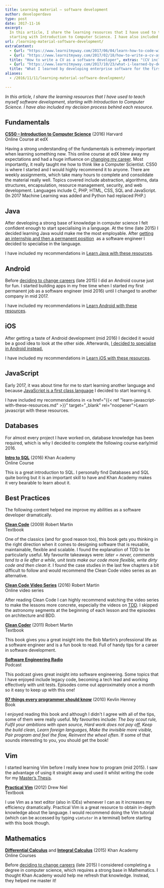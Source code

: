```yaml
---
title: Learning material – software development
author: developerdavo
type: post
date: 2017-11-16
excerpt: 
  In this article, I share the learning resources that I have used to teach myself software development, 
  starting with Introduction to Computer Science. I have also included my decision process behind each resource.
url: /learning-material-software-development/
extraContent:
  - {url: "https://www.learnitmyway.com/2017/06/04/learn-how-to-code-with-these-resources/", title: "Learn how to code with these resources"}
  - {url: "https://www.learnitmyway.com/2017/02/18/how-to-write-a-cv-as-a-software-developer/", 
  title: "How to write a CV as a software developer", extras: "(CV included)"}
  - {url: "https://www.learnitmyway.com/2017/10/23/what-i-learned-by-developing-enterprise-software-for-the-first-time",
  title: "What I learned by developing enterprise software for the first time"}
aliases:
  - /2016/11/11/learning-material-software-development/
  
---
```

_In this article, I share the learning resources that I have used to teach myself software development, 
starting with Introduction to Computer Science. I have also included my decision process behind each resource._

<!--more-->

## Fundamentals

**<a href="https://www.edx.org/course/introduction-computer-science-harvardx-cs50x?
gclid=CjwKEAiA3qXBBRD4_b_V7ZLFsX4SJAB0AtEVL-zTcOpSgkNNE8nb1AiS9uY_kPiVcJvFw-0CDbfjOBoCptfw_wcB" 
target="_blank" rel="noopener">CS50 &#8211; Introduction to Computer Science</a>** (2016) Harvard  
Online Course at edX

Having a strong understanding of the fundamentals is extremely important when learning something new. 
This online course at edX blew away my expectations and had a huge influence on 
<a href="https://www.learnitmyway.com/2016/08/10/why-i-changed-careers/" 
target="_blank" rel="noopener">changing my career</a>. 
Most importantly, it really taught me how to think like a Computer Scientist. 
CS50 is where I started and I would highly recommend it to anyone. 
There are weekly assignments, which take many hours to complete and consolidate the material really well. 
Topics covered include abstraction, algorithms, data structures, encapsulation, resource management, security, 
and web development. 
Languages include C, PHP, HTML, CSS, SQL and JavaScript. 
(In 2017 Machine Learning was added and Python had replaced PHP.)

## Java

After developing a strong base of knowledge in computer science I felt confident enough to start specialising 
in a language. At the time (late 2015) I decided learning Java would make me the most employable. 
After <a href="https://www.learnitmyway.com/2016/09/17/how-i-changed-careers/" 
target="_blank" rel="noopener">getting an internship and then a permanent position</a> 
as a software engineer I decided to specialise in the language.

I have included my recommendations in <a href="https://www.learnitmyway.com/2017/07/02/learn-java-with-these-resources/" 
target="_blank" rel="noopener">Learn Java with these resources</a>.

## Android

Before <a href="https://www.learnitmyway.com/2016/08/10/why-i-changed-careers/" target="_blank" 
rel="noopener">deciding to change careers</a> (late 2015) I did an Android course just for fun. 
I started building apps in my free time when I started my first permanent job as a software engineer (mid 2016) 
until I changed to another company in mid 2017.

I have included my recommendations in <a href="https://www.learnitmyway.com/2017/08/12/learn-android-with-these-resources/" 
target="_blank" rel="noopener">Learn Android with these resources</a>.

## iOS

After getting a taste of Android development (mid 2016) I decided it would be a good idea to look at the other side. 
Afterwards, <a href="https://www.learnitmyway.com/2016/12/17/why-i-chose-to-be-an-android-developer-instead-of-ios/" 
target="_blank" rel="noopener">I decided to specialise in Android instead.</a>

I have included my recommendations in <a href="https://www.learnitmyway.com/2017/10/03/learn-ios-with-these-resources/" 
target="_blank" rel="noopener">Learn iOS with these resources</a>.

## JavaScript

Early 2017, it was about time for me to start learning another language and because 
<a href="https://www.thoughtworks.com/radar/languages-and-frameworks/javascript-as-a-first-class-language" 
target="_blank" rel="noopener">JavaScript is a first class language</a> I decided to start learning it.

I have included my recommendations in <a href="{{< ref "learn-javascript-with-these-resources.md" >}}" 
target="_blank" rel="noopener">Learn javascript with these resources</a>.

## Databases

For almost every project I have worked on, database knowledge has been required, 
which is why I decided to complete the following course early/mid 2016.

**<a href="https://www.khanacademy.org/computing/computer-programming/sql" 
target="_blank" rel="noopener">Intro to SQL</a>** (2016) Khan Academy  
Online Course

This is a great introduction to SQL. 
I personally find Databases and SQL quite boring but it is an important skill to have and 
Khan Academy makes it very bearable to learn about it.

## Best Practices

The following content helped me improve my abilities as a software developer dramatically.

**<a href="https://www.goodreads.com/book/show/3735293-clean-code" target="_blank" rel="noopener">
Clean Code</a>** (2009) Robert Martin  
Textbook

One of the classics (and for good reason too), this book gets you thinking in the right direction when it 
comes to designing software that is reusable, maintainable, flexible and scalable. 
I found the explanation of TDD to be particularly useful. My favourite takeaways were: 
_later = never, 
comments tend to a lie after a while, 
unit tests make our code more flexible, 
write dirty code and then clean it_. 
I found the case studies in the last few chapters a bit difficult to follow and 
would recommend the Clean Code video series as an alternative.

**<a href="https://www.safaribooksonline.com/library/view/clean-code/9780134661742/" target="_blank" 
rel="noopener">Clean Code Video Series</a>** (2016) Robert Martin  
Online video series

After reading Clean Code I can highly recommend watching the video series to make the lessons more concrete, especially
the videos on
<a href="https://en.wikipedia.org/wiki/Test-driven_development" target="_blank" rel="noopener">TDD</a>.
I skipped the astronomy segments at the beginning of each lesson and the episodes on architecture and BDD. 

**<a href="https://www.goodreads.com/book/show/10284614-the-clean-coder?from_search=true" target="_blank" 
rel="noopener">Clean Coder</a>** (2011) Robert Martin  
Textbook

This book gives you a great insight into the Bob Martin’s professional life as a software engineer 
and is a fun book to read. Full of handy tips for a career in software development.

**<a href="http://www.se-radio.net/" target="_blank" rel="noopener">Software Engineering Radio</a>**  
Podcast

This podcast gives great insight into software engineering. 
Some topics that I have enjoyed include legacy code, becoming a tech lead and working effectively with unit tests. 
Episodes come out approximately once a month so it easy to keep up with this one!

**<a href="https://www.goodreads.com/book/show/7003902-97-things-every-programmer-should-know?ac=1&from_search=true" 
target="_blank" rel="noopener">97 things every programmer should know</a>** (2010) Kevlin Henney  
Book

I enjoyed reading this book and although I didn't I agree with all of the tips, some of them were really useful. 
My favourites include: _The boy scout rule, Fulfil your ambitions with open source, Hard work does not pay off, 
Keep the build clean, Learn foreign languages, Make the invisible more visible, Pair program and feel the flow,
Reinvent the wheel often_. If some of that sounds interesting to you, you should get the book!

## Vim

I started learning Vim before I really knew how to program (mid 2015). 
I saw the advantage of using it straight away and used it whilst writing the code for my 
<a href="https://github.com/DeveloperDavo/Paperboard" target="_blank" rel="noopener">Master&#8217;s Thesis</a>.

**<a href="https://www.goodreads.com/book/show/13607232-practical-vim?from_search=true" target="_blank" 
rel="noopener">Practical Vim</a>** (2012) Drew Niel  
Textbook

I use Vim as a text editor (also in IDEs) whenever I can as it increases my efficiency dramatically. 
Practical Vim is a great resource to obtain in-depth knowledge about the language. 
I would recommend doing the Vim tutorial (which can be accessed by typing `vimtutor` in a terminal) 
before starting with this book though.

## Mathematics

**<a href="https://www.khanacademy.org/math/differential-calculus" target="_blank" rel="noopener">
Differential Calculus</a>** and **<a href="https://www.khanacademy.org/math/integral-calculus" target="_blank" 
rel="noopener">Integral Calculus</a>** (2015) Khan Academy  
Online Courses

Before <a href="https://www.learnitmyway.com/2016/08/10/why-i-changed-careers/" target="_blank" 
rel="noopener">deciding to change careers</a> (late 2015) I considered completing a degree in computer science, 
which requires a strong base in Mathematics. 
I thought Khan Academy would help me refresh that knowledge. Instead, they helped me master it!

